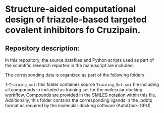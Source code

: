 # Structure-aided computational design of triazole-based targeted covalent inhibitors fo Cruzipain.

## Repository description:

In this repository, the source datafiles and Python scripts used as part of the scientific research reported in the manuscript are included.

The corresponding data is organized as part of the following folders:

1-`Training_set`: this folder containes source `Training_Set.smi` file including all compounds in included as training set for the molecular docking workflow. Compounds are provided in the SMILES notation within this file. Additionally, this folder contains the corresponding ligands in the .pdbtq format as required by the molecular docking software (AutoDock-GPU)
